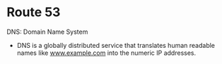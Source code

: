 # Route 53

DNS: Domain Name System

- DNS is a globally distributed service that translates human readable names like www.example.com into the numeric IP addresses.

